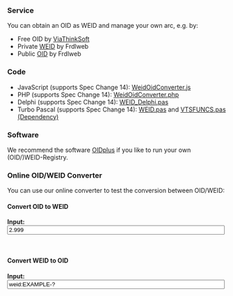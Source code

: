 <a name="service"></a>

### Service
You can obtain an OID as WEID and manage your own arc, e.g. by:
* Free OID by [ViaThinkSoft](https://hosted.oidplus.com/viathinksoft/?goto=oidplus%3Acom.viathinksoft.freeoid)
* Private [WEID](https://registry.frdl.de/?goto=com.frdlweb.freeweid) by Frdlweb
* Public [OID](https://registry.frdl.de/?goto=oidplus%3Acom.viathinksoft.freeoid) by Frdlweb


<a name="code"></a>

### Code
* JavaScript (supports Spec Change 14): [WeidOidConverter.js](https://github.com/WEID-Consortium/weid.info/blob/gh-pages/WeidOidConverter.js)
* PHP (supports Spec Change 14): [WeidOidConverter.php](https://github.com/WEID-Consortium/weid.info/blob/gh-pages/WeidOidConverter.php)
* Delphi (supports Spec Change 14): [WEID_Delphi.pas](https://github.com/danielmarschall/oidplus_nostalgia/tree/master/DOS/WEID_Delphi.pas)
* Turbo Pascal (supports Spec Change 14): [WEID.pas](https://github.com/danielmarschall/oidplus_nostalgia/tree/master/DOS/WEID.PAS) and [VTSFUNCS.pas (Dependency)](https://github.com/danielmarschall/oidplus_nostalgia/tree/master/DOS/VTSFUNCS.PAS)


<a name="software"></a>

### Software
We recommend the software [OIDplus](https://oidplus.com/) if you like to run your own (OID/)WEID-Registry.

<a name="convert"></a>

### Online OID/WEID Converter
You can use our online converter to test the conversion between OID/WEID:

<h4>Convert OID to WEID</h4>
<p><b>Input:</b> <input type="text" value="2.999" name="oid" id="oid" oninput="oidInputChanged();" style="width:500px"></p>
<div id="weid2a"></div>
<div id="oid2a"></div>
<br>
<h4>Convert WEID to OID</h4>
<p><b>Input:</b> <input type="text" value="weid:EXAMPLE-?" name="weid" id="weid" oninput="weidInputChanged();" style="width:500px"></p>
<div id="weid2b"></div>
<div id="oid2b"></div>
<br><br>	

<!--
<a name="test"></a>
<h3>Online OID/WEID-Converter (Beta)</h3>
<p>You can use our online converter to test the conversion between OID/WEID:</p>
<frdlweb-oid2weid></frdlweb-oid2weid>
<br /><strong frdl-if-js-remove="2000">Loading...</strong>
<br /><br />
-->

<script>
oidInputChanged();
weidInputChanged();
</script>
<script>
